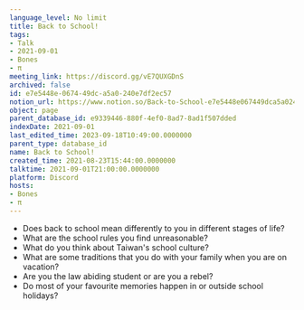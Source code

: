 ```yaml
---
language_level: No limit
title: Back to School!
tags:
- Talk
- 2021-09-01
- Bones
- π
meeting_link: https://discord.gg/vE7QUXGDnS
archived: false
id: e7e5448e-0674-49dc-a5a0-240e7df2ec57
notion_url: https://www.notion.so/Back-to-School-e7e5448e067449dca5a0240e7df2ec57
object: page
parent_database_id: e9339446-880f-4ef0-8ad7-8ad1f507dded
indexDate: 2021-09-01
last_edited_time: 2023-09-18T10:49:00.0000000
parent_type: database_id
name: Back to School!
created_time: 2021-08-23T15:44:00.0000000
talktime: 2021-09-01T21:00:00.0000000
platform: Discord
hosts:
- Bones
- π
---
```


   - Does back to school mean differently to you in different stages of life?
   - What are the school rules you find unreasonable?
   - What do you think about Taiwan's school culture?
   - What are some traditions that you do with your family when you are on vacation?
   - Are you the law abiding student or are you a rebel?
   - Do most of your favourite memories happen in or outside school holidays?








